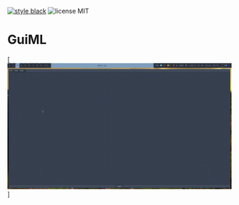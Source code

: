 [![style black](https://img.shields.io/badge/code%20style-black-000000.svg)](https://github.com/psf/black)
![license MIT](https://img.shields.io/badge/licence-MIT-green)
# GuiML
[![demo](https://github.com/PawelKawula/GuiML/blob/main/demos/guiml.gif)]

